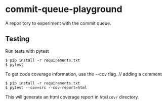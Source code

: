 # commit-queue-playground

A repository to experiment with the commit queue.

## Testing
Run tests with pytest
```
$ pip install -r requirements.txt
$ pytest
```

To get code coverage information, use the --cov flag.
// adding a comment
```
$ pip install -r requirements.txt
$ pytest --cov=src --cov-report=html
```

This will generate an html coverage report in `htmlcov/` directory.
